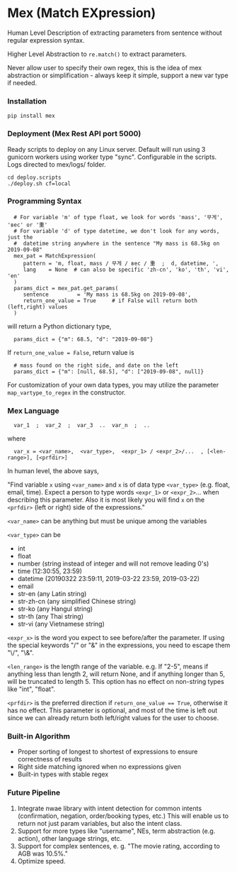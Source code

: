 # Mex (Match EXpression)

Human Level Description of extracting parameters from sentence without
regular expression syntax.

Higher Level Abstraction to ```re.match()``` to extract parameters.

Never allow user to specify their own regex, this is the idea of mex
abstraction or simplification - always keep it simple, support a new
var type if needed.

### Installation

```pip install mex```

### Deployment (Mex Rest API port 5000)

Ready scripts to deploy on any Linux server. Default will run using 3
gunicorn workers using worker type "sync". Configurable in the scripts.
Logs directed to mex/logs/ folder.

```
cd deploy.scripts
./deploy.sh cf=local
```

### Programming Syntax

```
  # For variable 'm' of type float, we look for words 'mass', '무게', 'вес' or '重'
  # For variable 'd' of type datetime, we don't look for any words, just the
  #  datetime string anywhere in the sentence "My mass is 68.5kg on 2019-09-08"
  mex_pat = MatchExpression(
     pattern = 'm, float, mass / 무게 / вес / 重  ;  d, datetime, ',
     lang    = None  # can also be specific 'zh-cn', 'ko', 'th', 'vi', 'en'
  )
  params_dict = mex_pat.get_params(
     sentence         = 'My mass is 68.5kg on 2019-09-08',
     return_one_value = True     # if False will return both (left,right) values
  )
```

will return a Python dictionary type,

```
  params_dict = {"m": 68.5, "d": "2019-09-08"}
```

If ```return_one_value = False```, return value is

```
  # mass found on the right side, and date on the left
  params_dict = {"m": [null, 68.5], "d": ["2019-09-08", null]}
```

For customization of your own data types, you may utilize the parameter
```map_vartype_to_regex``` in the constructor.


### Mex Language
```
  var_1  ;  var_2  ;  var_3  ..  var_n  ;  ..
```
where
```
  var_x = <var_name>,  <var_type>,  <expr_1> / <expr_2>/...  , [<len-range>], [<prfdir>]
```
In human level, the above says,

  "Find variable ```x``` using ```<var_name>``` and ```x``` is of data
  type ```<var_type>``` (e.g. float, email, time).
  Expect a person to type words ```<expr_1>``` or ```<expr_2>```...
  when describing this parameter.
  Also it is most likely you will find ```x``` on the ```<prfdir>```
  (left or right) side of the expressions."

```<var_name>```
  can be anything but must be unique among the variables

```<var_type>```
  can be
   - int
   - float
   - number (string instead of integer and will not remove leading 0's)
   - time (12:30:55, 23:59)
   - datetime (20190322 23:59:11, 2019-03-22 23:59, 2019-03-22)
   - email
   - str-en (any Latin string)
   - str-zh-cn (any simplified Chinese string)
   - str-ko (any Hangul string)
   - str-th (any Thai string)
   - str-vi (any Vietnamese string)
   
```<expr_x>```
  is the word you expect to see before/after the parameter.
  If using the special keywords "/" or "&" in the expressions,
  you need to escape them "\\/", "\\&".

```<len_range>```
  is the length range of the variable. e.g. If "2-5", means if anything
  less than length 2, will return None, and if anything longer than 5, will
  be truncated to length 5.
  This option has no effect on non-string types like "int", "float".

```<prfdir>```
  is the preferred direction if ```return_one_value == True```, otherwise it
  has no effect.
  This parameter is optional, and most of the time is left out since we
  can already return both left/right values for the user to choose.


### Built-in Algorithm

  - Proper sorting of longest to shortest of expressions to ensure
    correctness of results
  - Right side matching ignored when no expressions given
  - Built-in types with stable regex


### Future Pipeline

  1. Integrate nwae library with intent detection for common intents (confirmation, negation, order/booking types, etc.)
     This will enable us to return not just param variables, but also the intent class. 
  2. Support for more types like "username", NEs, term abstraction (e.g. action), other language strings, etc.
  3. Support for complex sentences, e. g. "The movie rating, according to AGB was 10.5%."
  4. Optimize speed.


